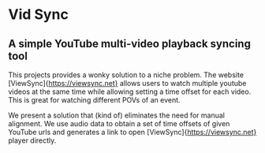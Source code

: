 # Vid Sync
## A simple YouTube multi-video playback syncing tool

This projects provides a wonky solution to a niche problem. The website [ViewSync]{https://viewsync.net} allows users to watch multiple youtube videos at the same time while allowing setting a time offset for each video. This is great for watching different POVs of an event. 

We present a solution that (kind of) eliminates the need for manual alignment. We use audio data to obtain a set of time offsets of given YouTube urls and generates a link to open [ViewSync]{https://viewsync.net} player directly.